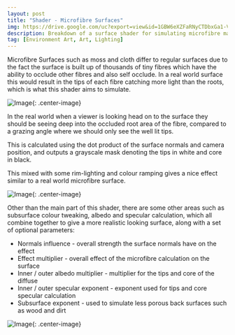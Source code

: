 ```yaml
---
layout: post
title: "Shader - Microfibre Surfaces"
img: https://drive.google.com/uc?export=view&id=1GBW6eXZFaRNyCTDbxGa1-V7Ladtel6LJ # Add image post (optional)
description: Breakdown of a surface shader for simulating microfibre materials, such as Moss and Cloth.
tag: [Environment Art, Art, Lighting]
---
```

Microfibre Surfaces such as moss and cloth differ to regular surfaces due to the fact the surface is built up of thousands of tiny fibres which have the ability to occlude other fibres and also self occlude. In a real world surface this would result in the tips of each fibre catching more light than the roots, which is what this shader aims to simulate.

![Image](https://drive.google.com/uc?export=view&id=1t74JzrFSSdFW8EPLS-trUN0Sq8BXmiYP){: .center-image}

In the real world when a viewer is looking head on to the surface they should be seeing deep into the occluded root area of the fibre, compared to a grazing angle where we should only see the well lit tips.

This is calculated using the dot product of the surface normals and camera position, and outputs a grayscale mask denoting the tips in white and core in black.

This mixed with some rim-lighting and colour ramping gives a nice effect similar to a real world microfibre surface.

![Image](https://drive.google.com/uc?export=view&id=1fSSx_7Lk94GQIlHsFkQa-YK8H1zPsNDI){: .center-image}

Other than the main part of this shader, there are some other areas such as subsurface colour tweaking, albedo and specular calculation, which all combine together to give a more realistic looking surface, along with a set of optional parameters:

- Normals influence - overall strength the surface normals have on the effect
- Effect multiplier - overall effect of the microfibre calculation on the surface
- Inner / outer albedo multiplier - multiplier for the tips and core of the diffuse
- Inner / outer specular exponent - exponent used for tips and core specular calculation
- Subsurface exponent - used to simulate less porous back surfaces such as wood and dirt

![Image](https://drive.google.com/uc?export=view&id=1G-0KWYUnM1EiKR4zsGAF36aFFVl_dBw2){: .center-image}
